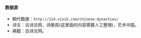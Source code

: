 #### 数据源

* 朝代数据：`http://114.xixik.com/chinese-dynasties/`
* 诗文：古诗文网，诗歌库(这里面的内容需要人工整理)，艺术中国。
* 典籍：古诗文网。

